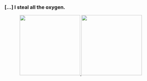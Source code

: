 ### [...] I steal all the oxygen.

<!--
**anthony-freitas/anthony-freitas** is a ✨ _special_ ✨ repository because its `README.md` (this file) appears on your GitHub profile.

Here are some ideas to get you started:

- 🔭 I’m currently working on ...
- 🌱 I’m currently learning ...
- 👯 I’m looking to collaborate on ...
- 🤔 I’m looking for help with ...
- 💬 Ask me about ...
- 📫 How to reach me: ...
- 😄 Pronouns: ...
- ⚡ Fun fact: ...
-->

<div align="center">
  <a href="https://github.com/melon-yellow">
  <img height="200em" src="https://github-readme-stats.vercel.app/api?username=melon-yellow&show_icons=true&theme=aura&include_all_commits=true&count_private=true&nocache=11" />
  <img height="200em" src="https://github-readme-stats.vercel.app/api/top-langs/?username=melon-yellow&layout=compact&langs_count=10&theme=aura&nocache=11" />
</div>
